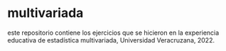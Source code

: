 # multivariada
este repositorio contiene los ejercicios que se hicieron en la experiencia educativa de estadística multivariada, Universidad Veracruzana, 2022.
